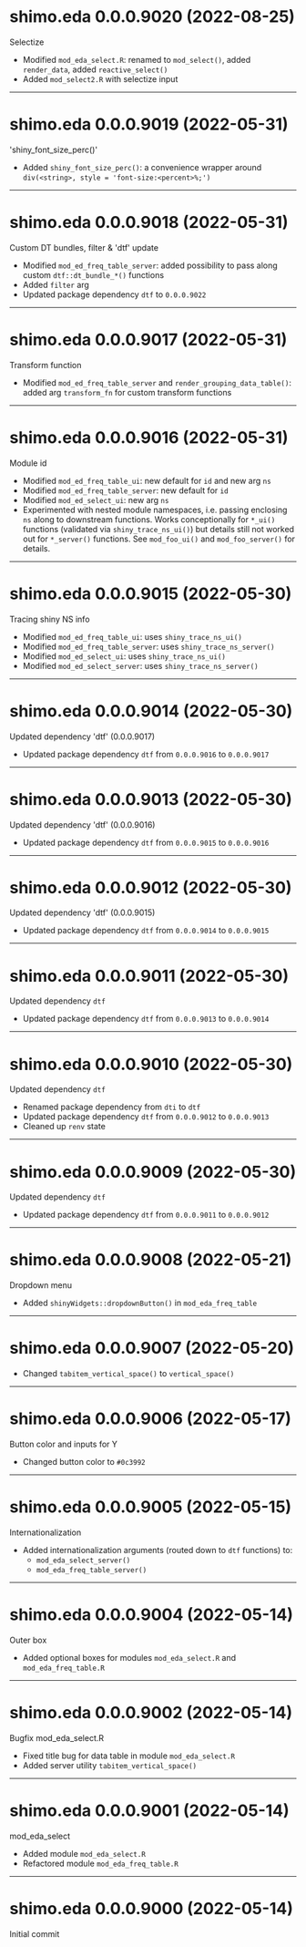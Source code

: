 # shimo.eda 0.0.0.9020 (2022-08-25)

Selectize

- Modified `mod_eda_select.R`: renamed to `mod_select()`, added `render_data`, added `reactive_select()`
- Added `mod_select2.R` with selectize input

----------

# shimo.eda 0.0.0.9019 (2022-05-31)

'shiny_font_size_perc()'

- Added `shiny_font_size_perc()`: a convenience wrapper around `div(<string>, style = 'font-size:<percent>%;')`

----------

# shimo.eda 0.0.0.9018 (2022-05-31)

Custom DT bundles, filter & 'dtf' update

- Modified `mod_ed_freq_table_server`: added possibility to pass along custom
`dtf::dt_bundle_*()` functions
- Added `filter` arg
- Updated package dependency `dtf` to `0.0.0.9022`

----------

# shimo.eda 0.0.0.9017 (2022-05-31)

Transform function

- Modified `mod_ed_freq_table_server` and `render_grouping_data_table()`: added arg `transform_fn` for custom transform functions

----------

# shimo.eda 0.0.0.9016 (2022-05-31)

Module id

- Modified `mod_ed_freq_table_ui`: new default for `id` and new arg `ns`
- Modified `mod_ed_freq_table_server`: new default for `id`
- Modified `mod_ed_select_ui`: new arg `ns`
- Experimented with nested module namespaces, i.e. passing enclosing `ns` along
to downstream functions. Works conceptionally for `*_ui()` functions (validated
via `shiny_trace_ns_ui()`) but details still not worked out for `*_server()`
functions. See `mod_foo_ui()` and `mod_foo_server()` for details.

----------

# shimo.eda 0.0.0.9015 (2022-05-30)

Tracing shiny NS info

- Modified `mod_ed_freq_table_ui`: uses `shiny_trace_ns_ui()`
- Modified `mod_ed_freq_table_server`: uses `shiny_trace_ns_server()`
- Modified `mod_ed_select_ui`: uses `shiny_trace_ns_ui()`
- Modified `mod_ed_select_server`: uses `shiny_trace_ns_server()`

----------

# shimo.eda 0.0.0.9014 (2022-05-30)

Updated dependency 'dtf' (0.0.0.9017)

- Updated package dependency `dtf` from `0.0.0.9016` to `0.0.0.9017`

----------

# shimo.eda 0.0.0.9013 (2022-05-30)

Updated dependency 'dtf' (0.0.0.9016)

- Updated package dependency `dtf` from `0.0.0.9015` to `0.0.0.9016`

----------

# shimo.eda 0.0.0.9012 (2022-05-30)

Updated dependency 'dtf' (0.0.0.9015)

- Updated package dependency `dtf` from `0.0.0.9014` to `0.0.0.9015`

----------

# shimo.eda 0.0.0.9011 (2022-05-30)

Updated dependency `dtf`

- Updated package dependency `dtf` from `0.0.0.9013` to `0.0.0.9014`

----------

# shimo.eda 0.0.0.9010 (2022-05-30)

Updated dependency `dtf`

- Renamed package dependency from `dti` to `dtf`
- Updated package dependency `dtf` from `0.0.0.9012` to `0.0.0.9013`
- Cleaned up `renv` state

----------

# shimo.eda 0.0.0.9009 (2022-05-30)

Updated dependency `dtf`

- Updated package dependency `dtf` from `0.0.0.9011` to `0.0.0.9012`

----------

# shimo.eda 0.0.0.9008 (2022-05-21)

Dropdown menu

- Added `shinyWidgets::dropdownButton()` in `mod_eda_freq_table`

----------

# shimo.eda 0.0.0.9007 (2022-05-20)

- Changed `tabitem_vertical_space()` to `vertical_space()`

----------

# shimo.eda 0.0.0.9006 (2022-05-17)

Button color and inputs for Y

- Changed button color to `#0c3992`

----------

# shimo.eda 0.0.0.9005 (2022-05-15)

Internationalization

- Added internationalization arguments (routed down to `dtf` functions) to:
    - `mod_eda_select_server()`
    - `mod_eda_freq_table_server()`

----------

# shimo.eda 0.0.0.9004 (2022-05-14)

Outer box

- Added optional boxes for modules `mod_eda_select.R` and `mod_eda_freq_table.R`

----------

# shimo.eda 0.0.0.9002 (2022-05-14)

Bugfix mod_eda_select.R

- Fixed title bug for data table in module `mod_eda_select.R`
- Added server utility `tabitem_vertical_space()`

----------

# shimo.eda 0.0.0.9001 (2022-05-14)

mod_eda_select

- Added module `mod_eda_select.R`
- Refactored module `mod_eda_freq_table.R`

----------

# shimo.eda 0.0.0.9000 (2022-05-14)

Initial commit
